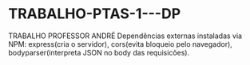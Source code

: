 # TRABALHO-PTAS-1---DP
TRABALHO PROFESSOR ANDRÉ 
Dependências externas instaladas via NPM: express(cria o servidor), cors(evita bloqueio pelo navegador), bodyparser(interpreta JSON no body das requisicões).